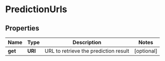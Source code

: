 

# PredictionUrls


## Properties

| Name | Type | Description | Notes |
|------------ | ------------- | ------------- | -------------|
|**get** | **URI** | URL to retrieve the prediction result |  [optional] |



